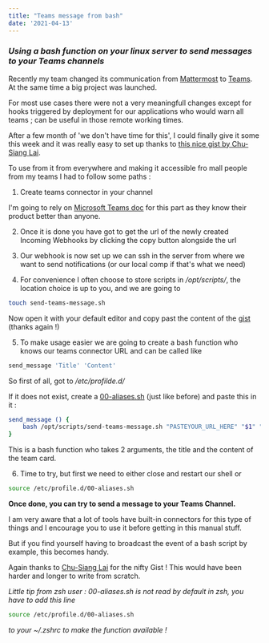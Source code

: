 ```yaml
---
title: "Teams message from bash"
date: '2021-04-13'
---
```


### _Using a bash function on your linux server to send messages to your Teams channels_

Recently my team changed its communication from [Mattermost](https://mattermost.com/) to [Teams](https://www.microsoft.com/en-ww/microsoft-teams/group-chat-software). At the same time a big project was launched.

For most use cases there were not a very meaningfull changes except for hooks triggered by deployment  for our applications who would warn all teams ; can be useful in those remote working times.

After a few month of 'we don't have time for this', I could finally give it some this week and it was really easy to set up thanks to [this nice gist by Chu-Siang Lai](https://gist.github.com/chusiang/895f6406fbf9285c58ad0a3ace13d025).

To use from it from everywhere and making it accessible fro mall people from my teams I had to follow some paths :

1. Create teams connector in your channel

I'm going to rely on [Microsoft Teams doc](https://docs.microsoft.com/en-us/microsoftteams/platform/webhooks-and-connectors/how-to/connectors-using#setting-up-a-custom-incoming-webhook) for this part as they know their product better than anyone.

 2. Once it is done you have got to get the url of the newly created Incoming Webhooks by clicking the copy button alongside the url

 3. Our webhook is now set up we can ssh in the server from where we want to send notifications (or our local comp if that's what we need)

 4. For convenience I often choose to store scripts in */opt/scripts/*, the location choice is up to you, and we are going to 

```bash
touch send-teams-message.sh
```

Now open it with your default editor and copy past the content of the [gist](https://gist.github.com/chusiang/895f6406fbf9285c58ad0a3ace13d025) (thanks again !)

 5. To make usage easier we are going to create a bash function who knows our teams connector URL and can be called like

```bash
send_message 'Title' 'Content'
```

So first of all, got to */etc/profilde.d/*

If it does not exist, create a [00-aliases.sh](http://00-aliases.sh) (just like before) and paste this in it :

```bash
send_message () {
	bash /opt/scripts/send-teams-message.sh "PASTEYOUR_URL_HERE" "$1" "#FFFFF" "$2"
}
```

 This is a bash function who takes 2 arguments, the title and the content of the team card.

 6. Time to try, but first we need to either close and restart our shell or 

```bash
source /etc/profile.d/00-aliases.sh
```

**Once done, you can try to send a message to your Teams Channel.**

I am very aware that a lot of tools have built-in connectors for this type of things and I encourage you to use it before getting in this manual stuff. 

But if you find yourself having to broadcast the event of a bash script by example, this becomes handy.

Again thanks to [Chu-Siang Lai](https://github.com/chusiang) for the nifty Gist ! This would have been harder and longer to write from scratch.

*Little tip from zsh user : 00-aliases.sh is not read by default in zsh, you have to add this line*

 

```bash
source /etc/profile.d/00-aliases.sh
```

*to your ~/.zshrc to make the function available !*